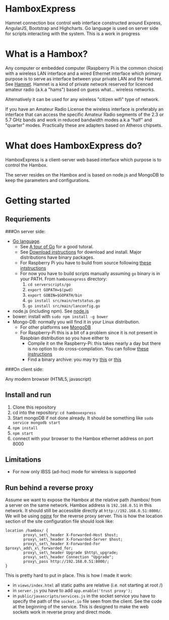 HamboxExpress
=============

Hamnet connection box control web interface constructed around Express, AngularJS, Bootstrap and Highcharts. Go language is used on server side for scripts interacting with the system.
This is a work in progress

# What is a Hambox?

Any computer or embedded computer (Raspberry Pi is the common choice) with a wireless LAN interface and a wired Ethernet interface which primary purpose is to serve as interface between your private LAN and the Hamnet. See [Hamnet](http://hamnetdb.net/). Hamnet is a kind of private network reserved for licenced amateur radio (a.k.a "hams") based on guess what... wireless networks.

Alternatively it can be used for any wireless "citizen wifi" type of network.

If you have an Amateur Radio License the wireless interface is preferably an interface that can access the specific Amateur Radio segments of the 2.3 or 5.7 GHz bands and work in reduced bandwidth modes a.k.a "half" and "quarter" modes. Practically these are adapters based on Atheros chipsets.

# What does HamboxExpress do?

HamboxExpress is a client-server web based interface which purpose is to control the Hambox.

The server resides on the Hambox and is based on node.js and MongoDB to keep the parameters and configurations.

# Getting started

## Requriements

###On server side:

- [Go language](https://golang.org). 
  - See [A tour of Go](https://tour.golang.org/#1) for a good tutoral.
  - See [Download instructions](https://golang.org/doc/install) for download and install. Major distributions have binary packages. 
  - For Raspberry Pi you have to build from source following [these intstructions](http://dave.cheney.net/2012/09/25/installing-go-on-the-raspberry-pi)
  - For now you have to build scripts manually assuming `go` binary is in your PATH. From `hamboxexpress` directory:
      1. `cd serverscripts/go`
      2. `export GOPATH=$(pwd)`
      3. `export GOBIN=$GOPATH/bin`
      4. `go install src/main/netstatus.go`
      5. `go install src/main/lanconfig.go`
- node.js (including npm). See [node.js](http://nodejs.org/) 
- bower: install with `sudo npm install -g bower`
- Mongo-DB: normally you will find it in your Linux distribution. 
  - For other platforms see [MongoDB](http://www.mongodb.org/)
  - For Raspberry-Pi this is a bit of a problem since it is not present in Raspbian distribution so you have either to
      - Compile it on the Raspberry-Pi: this takes nearly a day but there is no option to do cross-compilation. You can follow [these instructions](http://ni-c.github.io/heimcontrol.js/get-started.html)
      - Find a binary archive: you may try [this](http://www.widriksson.com/install-mongodb-raspberrypi/) or [this](https://github.com/brice-morin/ArduPi/tree/master/mongodb-rpi)
      
###On client side:

Any modern browser (HTML5, javascript)

## Install and run

1. Clone this repository
2. cd into the repository: `cd hamboxexpress`
3. Start mongoDB if not done already. It should be something like `sudo service mongodb start`
4. `npm install`
5. `npm start`
6. connect with your browser to the Hambox ethernet address on port 8000

## Limitations

- For now only IBSS (ad-hoc) mode for wireless is supported 

## Run behind a reverse proxy

Assume we want to expose the Hambox at the relative path /hambox/ from a server on the same network. Hambox address is `192.168.0.51` in this network. It should still be accessible directly at `http://192.168.0.51:8000/`. We will be using [nginx](http://nginx.org/en/) for the reverse proxy server. This is how the location section of the site configuration file should look like:

<pre><code>location /hambox/ {
        proxy\_set\_header X-Forwarded-Host $host;
        proxy\_set\_header X-Forwarded-Server $host;
        proxy\_set\_header X-Forwarded-For $proxy\_add\_x\_forwarded_for;
        proxy\_set\_header Upgrade $http\_upgrade;
        proxy\_set\_header Connection "Upgrade";
        proxy\_pass http://192.168.0.51:8000/;
}
</pre></code>

This is pretty hard to put in place. This is how I made it work:

- in `views/index.html` all static paths are relative (i.e. not starting at root /)
- in `server.js` you have to add `app.enable('trust proxy');`
- in `public/javascripts/services.js` in the socket service you have to specify the path of the `socket.io` file seen from the client. See the code at the beginning of the service. This is designed to make the web sockets work in reverse proxy and direct mode.
